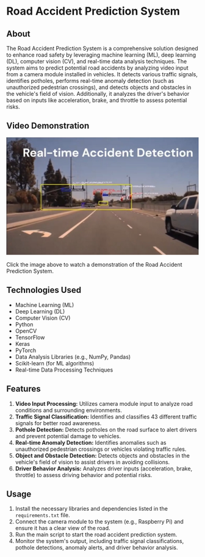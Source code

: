 # Road Accident Prediction System

## About

The Road Accident Prediction System is a comprehensive solution designed to enhance road safety by leveraging machine learning (ML), deep learning (DL), computer vision (CV), and real-time data analysis techniques. The system aims to predict potential road accidents by analyzing video input from a camera module installed in vehicles. It detects various traffic signals, identifies potholes, performs real-time anomaly detection (such as unauthorized pedestrian crossings), and detects objects and obstacles in the vehicle's field of vision. Additionally, it analyzes the driver's behavior based on inputs like acceleration, brake, and throttle to assess potential risks.


## Video Demonstration

[![Road Accident Prediction System Demo Video](IML_Image.jpg)](https://youtu.be/vCkKCScJBUE)

Click the image above to watch a demonstration of the Road Accident Prediction System.

## Technologies Used

- Machine Learning (ML)
- Deep Learning (DL)
- Computer Vision (CV)
- Python
- OpenCV
- TensorFlow
- Keras
- PyTorch
- Data Analysis Libraries (e.g., NumPy, Pandas)
- Scikit-learn (for ML algorithms)
- Real-time Data Processing Techniques

## Features

1. **Video Input Processing:** Utilizes camera module input to analyze road conditions and surrounding environments.
2. **Traffic Signal Classification:** Identifies and classifies 43 different traffic signals for better road awareness.
3. **Pothole Detection:** Detects potholes on the road surface to alert drivers and prevent potential damage to vehicles.
4. **Real-time Anomaly Detection:** Identifies anomalies such as unauthorized pedestrian crossings or vehicles violating traffic rules.
5. **Object and Obstacle Detection:** Detects objects and obstacles in the vehicle's field of vision to assist drivers in avoiding collisions.
6. **Driver Behavior Analysis:** Analyzes driver inputs (acceleration, brake, throttle) to assess driving behavior and potential risks.

## Usage

1. Install the necessary libraries and dependencies listed in the `requirements.txt` file.
2. Connect the camera module to the system (e.g., Raspberry Pi) and ensure it has a clear view of the road.
3. Run the main script to start the road accident prediction system.
4. Monitor the system's output, including traffic signal classifications, pothole detections, anomaly alerts, and driver behavior analysis.
